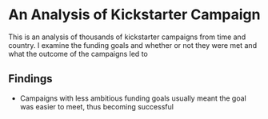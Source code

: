 # An Analysis of Kickstarter Campaign
This is an analysis of thousands of kickstarter campaigns from time and country. I examine the funding goals and whether or not they were met and what the outcome of the campaigns led to
## Findings
* Campaigns with less ambitious funding goals usually meant the goal was easier to meet, thus becoming successful


